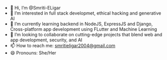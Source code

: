 - 👋 Hi, I’m @Smriti-ELigar
- 👀 I’m interested in full stack developmet, ethical hacking and generative AI
- 🌱 I’m currently learning backend in NodeJS, ExpressJS and Django, Cross-platform app development using FLutter and  Machine Learning
- 💞️ I’m looking to collaborate on cutting-edge projects that blend web and app development, security, and AI
- 📫 How to reach me: smritieligar2004@gmail.com
- 😄 Pronouns: She/Her


